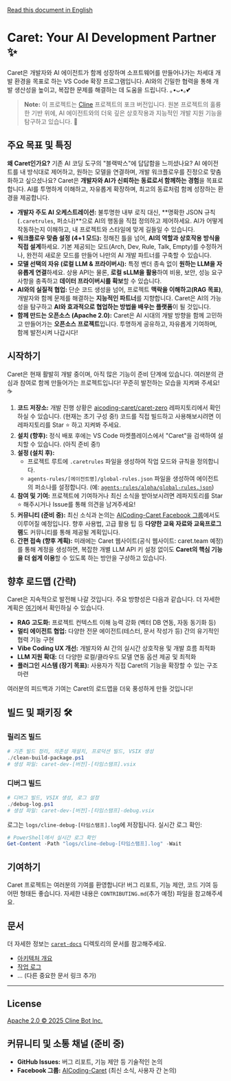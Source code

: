 [Read this document in English](./README.en.md)

# Caret: Your AI Development Partner ✨

Caret은 개발자와 AI 에이전트가 함께 성장하며 소프트웨어를 만들어나가는 차세대 개발 환경을 목표로 하는 VS Code 확장 프로그램입니다. AI와의 긴밀한 협력을 통해 개발 생산성을 높이고, 복잡한 문제를 해결하는 데 도움을 드립니다. ｡•ᴗ•｡💕

> **Note:** 이 프로젝트는 [Cline](https://github.com/cline/cline) 프로젝트의 포크 버전입니다. 원본 프로젝트의 훌륭한 기반 위에, AI 에이전트와의 더욱 깊은 상호작용과 지능적인 개발 지원 기능을 탐구하고 있습니다. 🌿

## 주요 목표 및 특징

**왜 Caret인가요?** 기존 AI 코딩 도구의 "블랙박스"에 답답함을 느끼셨나요? AI 에이전트를 내 방식대로 제어하고, 원하는 모델을 연결하며, 개발 워크플로우를 진정으로 맞춤화하고 싶으셨나요? Caret은 **개발자와 AI가 신뢰하는 동료로서 함께하는 경험**을 목표로 합니다. AI를 투명하게 이해하고, 자유롭게 확장하며, 최고의 동료처럼 함께 성장하는 환경을 제공합니다.

*   **개발자 주도 AI 오케스트레이션:** 불투명한 내부 로직 대신, **명확한 JSON 규칙(`.caretrules`, 퍼소나)**으로 AI의 행동을 직접 정의하고 제어하세요. AI가 어떻게 작동하는지 이해하고, 내 프로젝트와 스타일에 맞게 길들일 수 있습니다.
*   **워크플로우 맞춤 설정 (4+1 모드):** 정해진 틀을 넘어, **AI의 역할과 상호작용 방식을 직접 설계**하세요. 기본 제공되는 모드(Arch, Dev, Rule, Talk, Empty)를 수정하거나, 완전히 새로운 모드를 만들어 나만의 AI 개발 파트너를 구축할 수 있습니다.
*   **모델 선택의 자유 (로컬 LLM & 프라이버시):** 특정 벤더 종속 없이 **원하는 LLM을 자유롭게 연결**하세요. 상용 API는 물론, **로컬 sLLM을 활용**하여 비용, 보안, 성능 요구사항을 충족하고 **데이터 프라이버시를 확보**할 수 있습니다.
*   **AI와의 실질적 협업:** 단순 코드 생성을 넘어, 프로젝트 **맥락을 이해하고(RAG 목표)**, 개발자와 함께 문제를 해결하는 **지능적인 파트너**를 지향합니다. Caret은 AI의 가능성을 탐구하고 **AI와 효과적으로 협업하는 방법을 배우는 플랫폼**이 될 것입니다.
*   **함께 만드는 오픈소스 (Apache 2.0):** Caret은 AI 시대의 개발 방향을 함께 고민하고 만들어가는 **오픈소스 프로젝트**입니다. 투명하게 공유하고, 자유롭게 기여하며, 함께 발전시켜 나갑시다!

## 시작하기

Caret은 현재 활발히 개발 중이며, 아직 많은 기능이 준비 단계에 있습니다. 여러분의 관심과 참여로 함께 만들어가는 프로젝트입니다! 꾸준히 발전하는 모습을 지켜봐 주세요! ☕

1.  **코드 저장소:** 개발 진행 상황은 [aicoding-caret/caret-zero](https://github.com/aicoding-caret/caret-zero) 레파지토리에서 확인하실 수 있습니다. (현재는 초기 구성 중!) 코드를 직접 빌드하고 사용해보시려면 이 레파지토리를 Star ⭐ 하고 지켜봐 주세요.
2.  **설치 (향후):** 정식 배포 후에는 VS Code 마켓플레이스에서 "Caret"을 검색하여 설치할 수 있습니다. (아직 준비 중!)
3.  **설정 (설치 후):**
    *   프로젝트 루트에 `.caretrules` 파일을 생성하여 작업 모드와 규칙을 정의합니다.
    *   `agents-rules/[에이전트명]/global-rules.json` 파일을 생성하여 에이전트의 퍼소나를 설정합니다. (예: [`agents-rules/alpha/global-rules.json`](./agents-rules/alpha/global-rules.json))
4.  **참여 및 기여:** 프로젝트에 기여하거나 최신 소식을 받아보시려면 레파지토리를 Star ⭐ 해주시거나 Issue를 통해 의견을 남겨주세요!
5.  **커뮤니티 (준비 중):** 최신 소식과 논의는 [AICoding-Caret Facebook 그룹](https://facebook.com/aicoding-caret)에서도 이루어질 예정입니다. 향후 사용법, 고급 활용 팁 등 **다양한 교육 자료와 교육프로그램**도 커뮤니티를 통해 제공될 계획입니다.
6.  **간편 접속 (향후 계획):** 미래에는 Caret 웹사이트(공식 웹사이트: caret.team 예정)를 통해 계정을 생성하면, 복잡한 개별 LLM API 키 설정 없이도 **Caret의 핵심 기능을 더 쉽게 이용**할 수 있도록 하는 방안을 구상하고 있습니다.

## 향후 로드맵 (간략)

Caret은 지속적으로 발전해 나갈 것입니다. 주요 방향성은 다음과 같습니다. 더 자세한 계획은 [여기](<링크할 상세 계획 문서 경로>)에서 확인하실 수 있습니다.

*   **RAG 고도화:** 프로젝트 컨텍스트 이해 능력 강화 (벡터 DB 연동, 자동 동기화 등)
*   **멀티 에이전트 협업:** 다양한 전문 에이전트(테스터, 문서 작성가 등) 간의 유기적인 협력 기능 구현
*   **Vibe Coding UX 개선:** 개발자와 AI 간의 실시간 상호작용 및 개발 흐름 최적화
*   **LLM 지원 확대:** 더 다양한 로컬/클라우드 모델 연동 옵션 제공 및 최적화
*   **플러그인 시스템 (장기 목표):** 사용자가 직접 Caret의 기능을 확장할 수 있는 구조 마련

여러분의 피드백과 기여는 Caret의 로드맵을 더욱 풍성하게 만들 것입니다!

## 빌드 및 패키징 🛠️

### 릴리즈 빌드

```powershell
# 기존 빌드 정리, 의존성 재설치, 프로덕션 빌드, VSIX 생성
./clean-build-package.ps1
# 생성 파일: caret-dev-[버전]-[타임스탬프].vsix
```

### 디버그 빌드

```powershell
# 디버그 빌드, VSIX 생성, 로그 설정
./debug-log.ps1
# 생성 파일: caret-dev-[버전]-[타임스탬프]-debug.vsix
```

로그는 `logs/cline-debug-[타임스탬프].log`에 저장됩니다. 실시간 로그 확인:

```powershell
# PowerShell에서 실시간 로그 확인
Get-Content -Path "logs/cline-debug-[타임스탬프].log" -Wait
```

## 기여하기

Caret 프로젝트는 여러분의 기여를 환영합니다! 버그 리포트, 기능 제안, 코드 기여 등 어떤 형태든 좋습니다. 자세한 내용은 `CONTRIBUTING.md`(추가 예정) 파일을 참고해주세요.

## 문서

더 자세한 정보는 [`caret-docs`](./caret-docs/) 디렉토리의 문서를 참고해주세요.

*   [아키텍처 개요](./caret-docs/architecture/extension-architecture.mmd)
*   [작업 로그](./caret-docs/work-logs/)
*   ... (다른 중요한 문서 링크 추가)

---

## License

[Apache 2.0 © 2025 Cline Bot Inc.](./LICENSE)

## 커뮤니티 및 소통 채널 (준비 중)
*   **GitHub Issues:** 버그 리포트, 기능 제안 등 기술적인 논의
*   **Facebook 그룹:** [AICoding-Caret](https://facebook.com/aicoding-caret) (최신 소식, 사용자 간 논의)

